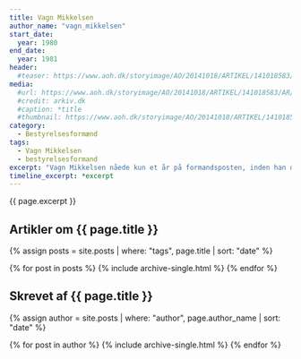 ```yaml
---
title: Vagn Mikkelsen
author_name: "vagn_mikkelsen"
start_date: 
  year: 1980
end_date:
  year: 1981
header:
  #teaser: https://www.aoh.dk/storyimage/AO/20141018/ARTIKEL/141018583/AR/0/AR-141018583.jpg&MaxH=415&imageVersion=default&Q=95&MT=DT20141021101450
media: 
  #url: https://www.aoh.dk/storyimage/AO/20141018/ARTIKEL/141018583/AR/0/AR-141018583.jpg&MaxH=415&imageVersion=default&Q=95&MT=DT20141021101450
  #credit: arkiv.dk
  #caption: *title
  #thumbnail: https://www.aoh.dk/storyimage/AO/20141018/ARTIKEL/141018583/AR/0/AR-141018583.jpg&MaxH=415&imageVersion=default&Q=95&MT=DT20141021101450
category:
  - Bestyrelsesformænd
tags:
  - Vagn Mikkelsen
  - bestyrelsesformand
excerpt: "Vagn Mikkelsen nåede kun et år på formandsposten, inden han døde."
timeline_excerpt: *excerpt
---
```


{{ page.excerpt }}

## Artikler om {{ page.title }}

{% assign posts = site.posts | where: "tags", page.title | sort: "date" %}

{% for post in posts %}
  {% include archive-single.html %}
{% endfor %}

## Skrevet af {{ page.title }}

{% assign author = site.posts | where: "author", page.author_name | sort: "date" %}

{% for post in author %}
  {% include archive-single.html %}
{% endfor %}
